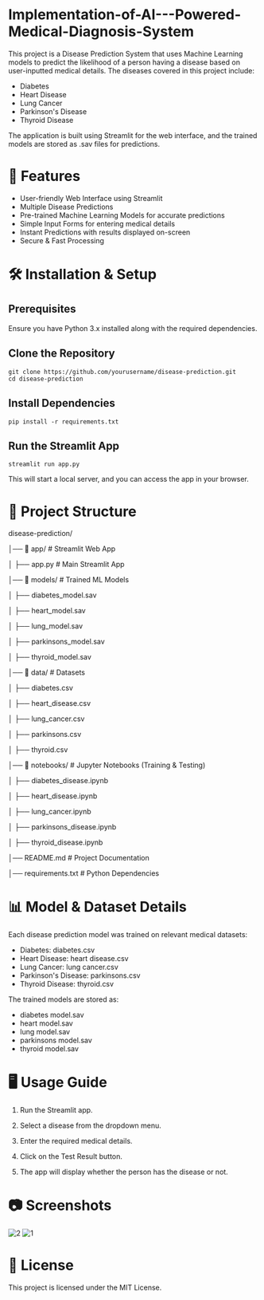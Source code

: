 # Implementation-of-AI---Powered-Medical-Diagnosis-System
This project is a Disease Prediction System that uses Machine Learning models to predict the likelihood of a person having a disease based on user-inputted medical details. The diseases covered in this project include:  

  - Diabetes
  - Heart Disease  
  - Lung Cancer  
  - Parkinson's Disease  
  - Thyroid Disease

The application is built using Streamlit for the web interface, and the trained models are stored as .sav files for predictions.


# 🚀 Features

- User-friendly Web Interface using Streamlit
- Multiple Disease Predictions
- Pre-trained Machine Learning Models for accurate predictions
- Simple Input Forms for entering medical details
- Instant Predictions with results displayed on-screen
- Secure & Fast Processing

# 🛠 Installation & Setup

## Prerequisites

Ensure you have Python 3.x installed along with the required dependencies.

## Clone the Repository

    git clone https://github.com/yourusername/disease-prediction.git
    cd disease-prediction

## Install Dependencies

    pip install -r requirements.txt

## Run the Streamlit App

    streamlit run app.py

This will start a local server, and you can access the app in your browser.

# 📁 Project Structure

disease-prediction/

│── 📂 app/                   # Streamlit Web App

│   ├── app.py                # Main Streamlit App

│── 📂 models/                 # Trained ML Models

│   ├── diabetes_model.sav

│   ├── heart_model.sav

│   ├── lung_model.sav

│   ├── parkinsons_model.sav

│   ├── thyroid_model.sav

│── 📂 data/                   # Datasets

│   ├── diabetes.csv

│   ├── heart_disease.csv

│   ├── lung_cancer.csv

│   ├── parkinsons.csv

│   ├── thyroid.csv

│── 📂 notebooks/              # Jupyter Notebooks (Training & Testing)

│   ├── diabetes_disease.ipynb

│   ├── heart_disease.ipynb

│   ├── lung_cancer.ipynb

│   ├── parkinsons_disease.ipynb

│   ├── thyroid_disease.ipynb

│── README.md                  # Project Documentation

│── requirements.txt            # Python Dependencies

# 📊 Model & Dataset Details

Each disease prediction model was trained on relevant medical datasets:
- Diabetes: diabetes.csv
- Heart Disease: heart disease.csv
- Lung Cancer: lung cancer.csv
- Parkinson's Disease: parkinsons.csv
- Thyroid Disease: thyroid.csv

The trained models are stored as:
- diabetes model.sav
- heart model.sav
- lung model.sav
- parkinsons model.sav
- thyroid model.sav

# 🖥 Usage Guide

1. Run the Streamlit app.

2. Select a disease from the dropdown menu.

3. Enter the required medical details.

4. Click on the Test Result button.

5. The app will display whether the person has the disease or not.


# 📷 Screenshots
![2](https://github.com/user-attachments/assets/1896fbdf-7cb1-4ca0-8116-6eb03ea9fd4a)
![1](https://github.com/user-attachments/assets/42683451-45c5-4fe2-b8a1-3c7f50baed8e)


# 📜 License

This project is licensed under the MIT License.
